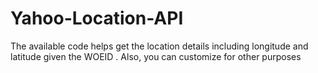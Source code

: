 # Yahoo-Location-API
The available code helps get the location details including longitude and latitude given the WOEID . Also, you can customize for other purposes
